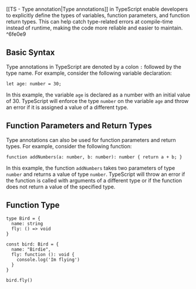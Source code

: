 
[[TS - Type annotation|Type annotations]] in TypeScript enable developers to explicitly define the types of variables, function parameters, and function return types. This can help catch type-related errors at compile-time instead of runtime, making the code more reliable and easier to maintain. ^6fe0e9

## Basic Syntax

Type annotations in TypeScript are denoted by a colon `:` followed by the type name. For example, consider the following variable declaration:

```TS
let age: number = 30;
```

In this example, the variable `age` is declared as a number with an initial value of 30. TypeScript will enforce the type `number` on the variable `age` and throw an error if it is assigned a value of a different type.

## Function Parameters and Return Types

Type annotations can also be used for function parameters and return types. For example, consider the following function:

```TS
function addNumbers(a: number, b: number): number { return a + b; }
```

In this example, the function `addNumbers` takes two parameters of type `number` and returns a value of type `number`. TypeScript will throw an error if the function is called with arguments of a different type or if the function does not return a value of the specified type.


## Function Type

```TS
type Bird = {
  name: string
  fly: () => void
}

const bird: Bird = {
  name: "Birdie",
  fly: function (): void {
    console.log('Im flying')
  }
}

bird.fly()
```


